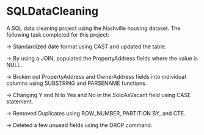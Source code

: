 # SQLDataCleaning

A SQL data cleaning project using the Nashville housing dataset.
The following task completed for this project:

-> Standardized date format using CAST and updated the table.
    
-> By using a JOIN, populated the PropertyAddress fields where the value is NULL.

-> Broken out PropertyAddress and OwnerAddress fields into individual columns using SUBSTRING and PARSENAME functions.
    
-> Changing Y and N to Yes and No in the SoldAsVacant field using CASE statement.
    
-> Removed Duplicates using ROW_NUMBER, PARTITION BY, and CTE.
 
-> Deleted a few unused fields using the DROP command.
